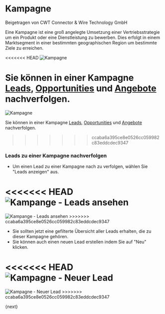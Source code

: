 # Kampagne
<span class="text-muted contributed-by">Beigetragen von CWT Connector & Wire Technology GmbH</span>

Eine Kampagne ist eine groß angelegte Umsetzung einer Vertriebsstrategie um ein Produkt oder eine Dienstleistung zu bewerben. Dies erfolgt in einem Marktsegment in einer bestimmten geographischen Region um bestimmte Ziele zu erreichen.

<<<<<<< HEAD
<img class="screenshot" alt="Kampagne" src="/docs/assets/img/crm/campaign.png">

Sie können in einer Kampagne [Leads](/docs/user/manual/de/CRM/lead.html), [Opportunities](/docs/user/manual/de/CRM/opportunity.html) und [Angebote](/docs/user/manual/de/selling/quotation.html) nachverfolgen.
=======
<img class="screenshot" alt="Kampagne" src="{{docs_base_url}}/assets/img/crm/campaign.png">

Sie können in einer Kampagne [Leads]({{docs_base_url}}/user/manual/de/CRM/lead.html), [Opportunities]({{docs_base_url}}/user/manual/de/CRM/opportunity.html) und [Angebote]({{docs_base_url}}/user/manual/de/selling/quotation.html) nachverfolgen.
>>>>>>> ccaba6a395ce8e0526cc059982c83eddcdec9347

### Leads zu einer Kampagne nachverfolgen

* Um einen Lead zu einer Kampagne nach zu verfolgen, wählen Sie "Leads anzeigen" aus.

<<<<<<< HEAD
<img class="screenshot" alt="Kampange - Leads ansehen" src="/docs/assets/img/crm/campaign-view-leads.png">
=======
<img class="screenshot" alt="Kampange - Leads ansehen" src="{{docs_base_url}}/assets/img/crm/campaign-view-leads.png">
>>>>>>> ccaba6a395ce8e0526cc059982c83eddcdec9347

* Sie sollten jetzt eine gefilterte Übersicht aller Leads erhalten, die zu dieser Kampagne gehören.
* Sie können auch einen neuen Lead erstellen indem Sie auf "Neu" klicken.

<<<<<<< HEAD
<img class="screenshot" alt="Kampagne - Neuer Lead" src="/docs/assets/img/crm/campaign-new-lead.png">
=======
<img class="screenshot" alt="Kampagne - Neuer Lead" src="{{docs_base_url}}/assets/img/crm/campaign-new-lead.png">
>>>>>>> ccaba6a395ce8e0526cc059982c83eddcdec9347

{next}
